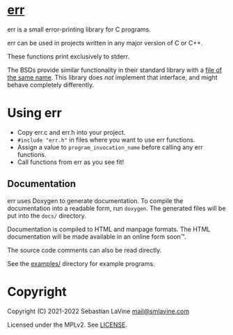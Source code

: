 # [err](https://sr.ht/~smlavine/err)

err is a small error-printing library for C programs.

err can be used in projects written in any major version of C or C++.

These functions print exclusively to stderr.

The BSDs provide similar functionality in their standard library with a
[file of the same name][freebsd-err.h]. This library does *not*
implement that interface, and might behave completely differently.

[freebsd-err.h]: https://www.freebsd.org/cgi/man.cgi?query=err

# Using err

- Copy err.c and err.h into your project.
- `#include "err.h"` in files where you want to use err functions.
- Assign a value to `program_invocation_name` before calling any err functions.
- Call functions from err as you see fit!

## Documentation

err uses Doxygen to generate documentation. To compile the documentation
into a readable form, run `doxygen`. The generated files will be put
into the `docs/` directory.

Documentation is compiled to HTML and manpage formats.
The HTML documentation will be made available in an online form soon™.

The source code comments can also be read directly.

See the [examples/][examples] directory for example programs.

[examples]: https://git.sr.ht/~smlavine/err/tree/master/item/examples/

# Copyright

Copyright (C) 2021-2022 Sebastian LaVine <mail@smlavine.com>

Licensed under the MPLv2. See [LICENSE][license].

[license]: https://git.sr.ht/~smlavine/err/tree/master/item/LICENSE
